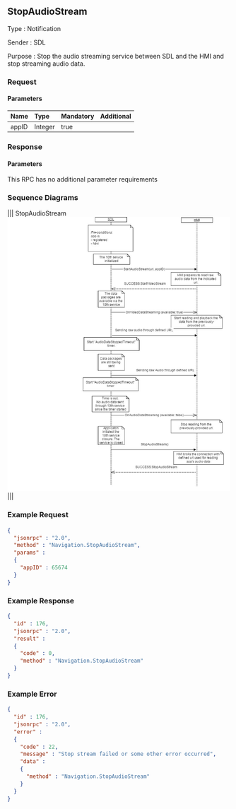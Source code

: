 ## StopAudioStream

Type
: Notification

Sender
: SDL

Purpose
: Stop the audio streaming service between SDL and the HMI and stop streaming audio data.

### Request

#### Parameters

|Name|Type|Mandatory|Additional|
|:---|:---|:--------|:---------|
|appID|Integer|true||

### Response

#### Parameters

This RPC has no additional parameter requirements

### Sequence Diagrams
|||
StopAudioStream
![StopAudioStream](./assets/StopAudioStream.jpg)
|||

### Example Request

```json
{
  "jsonrpc" : "2.0",
  "method" : "Navigation.StopAudioStream",
  "params" :  
  {
    "appID" : 65674
  }
}
```
### Example Response

```json
{
  "id" : 176,
  "jsonrpc" : "2.0",
  "result" :
  {
    "code" : 0,
    "method" : "Navigation.StopAudioStream"
  }
}
```

### Example Error

```json
{
  "id" : 176,
  "jsonrpc" : "2.0",
  "error" :
  {
    "code" : 22,
    "message" : "Stop stream failed or some other error occurred",
    "data" :
    {
      "method" : "Navigation.StopAudioStream"
    }
  }
}
```
